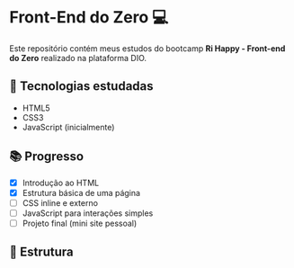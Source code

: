 # Front-End do Zero 💻

Este repositório contém meus estudos do bootcamp **Ri Happy - Front-end do Zero** realizado na plataforma DIO.

## 🚀 Tecnologias estudadas

- HTML5
- CSS3
- JavaScript (inicialmente)

## 📚 Progresso

- [x] Introdução ao HTML
- [x] Estrutura básica de uma página
- [ ] CSS inline e externo
- [ ] JavaScript para interações simples
- [ ] Projeto final (mini site pessoal)
## 📂 Estrutura
